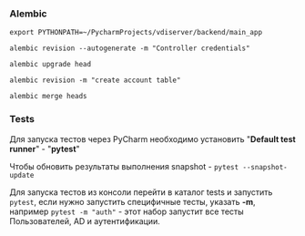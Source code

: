 ### Alembic
```shell script
export PYTHONPATH=~/PycharmProjects/vdiserver/backend/main_app

alembic revision --autogenerate -m "Controller credentials"

alembic upgrade head

alembic revision -m "create account table"

alembic merge heads
```

### Tests

Для запуска тестов через PyCharm необходимо установить "**Default test runner**" - "**pytest**"

Чтобы обновить результаты выполнения snapshot - `pytest --snapshot-update`

Для запуска тестов из консоли перейти в каталог tests и запустить `pytest`, если нужно запустить
специфичные тесты, указать **-m**, например `pytest -m "auth"` - этот набор запустит все тесты 
Пользователей, AD и аутентификации.
